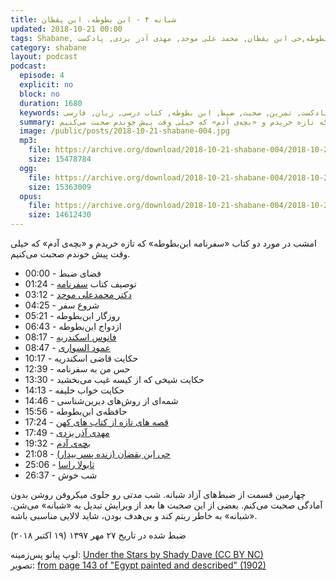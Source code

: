 ```yaml
---
title: شبانه ۴ - ابن بطوطه، ابن یقظان
updated: 2018-10-21 00:00
tags: Shabane, شبانه, کتاب, ابن بطوطه,حی ابن یقظان, محمد علی موحد, مهدی آذر یزدی, پادکست
category: shabane
layout: podcast
podcast:
  episode: 4
  explicit: no
  block: no
  duration: 1680
  keywords: پادکست, تمرین, صحبت, ضبط, ابن بطوطه, کتاب درسی, زبان, فارسی
  summary: امشب در مورد دو کتاب «سفرنامه ابن‌بطوطه» که تازه خریدم و «بچه‌ی آدم» که خیلی وقت پیش خوندم صحبت می‌کنیم.
  image: /public/posts/2018-10-21-shabane-004.jpg
  mp3:
    file: https://archive.org/download/2018-10-21-shabane-004/2018-10-21-shabane-004.mp3
    size: 15478784
  ogg:
    file: https://archive.org/download/2018-10-21-shabane-004/2018-10-21-shabane-004.ogg
    size: 15363009
  opus:
    file: https://archive.org/download/2018-10-21-shabane-004/2018-10-21-shabane-004.opus
    size: 14612430
---
```

امشب در مورد دو کتاب «سفرنامه ابن‌بطوطه» که تازه خریدم و «بچه‌ی آدم» که خیلی وقت پیش خوندم صحبت می‌کنیم.

<!--more-->

* 00:00 - فضای ضبط
* 01:24 - توصیف کتاب [سفرنامه](https://fa.wikipedia.org/wiki/%D8%B3%D9%81%D8%B1%D9%86%D8%A7%D9%85%D9%87_%D8%A7%D8%A8%D9%86_%D8%A8%D8%B7%D9%88%D8%B7%D9%87)
* 03:12 - [دکتر محمدعلی موحد](https://fa.wikipedia.org/wiki/%D9%85%D8%AD%D9%85%D8%AF%D8%B9%D9%84%DB%8C_%D9%85%D9%88%D8%AD%D8%AF)
* 04:25 - شروع سفر
* 05:21 - روزگار ابن‌بطوطه
* 06:43 - ازدواج ابن‌بطوطه
* 08:17 - [فانوس اسکندریه](https://fa.wikipedia.org/wiki/%D9%81%D8%A7%D9%86%D9%88%D8%B3_%D8%A7%D8%B3%DA%A9%D9%86%D8%AF%D8%B1%DB%8C%D9%87)
* 08:47 - [عمود السواری](https://en.wikipedia.org/wiki/Pompey%27s_Pillar_(column))
* 10:17 - حکایت قاضی اسکندریه
* 12:39 - حس من به سفرنامه
* 13:30 - حکایت شیخی که از کیسه غیب می‌بخشید
* 14:13 - حکایت خواب خلیفه
* 14:46 - شمه‌ای از روش‌های دیرین‌شناسی
* 15:56 - حافظه‌ی ابن‌بطوطه
* 17:24 - [قصه های تازه از کتاب های کهن](https://www.goodreads.com/book/show/7665368)
* 17:49 - [مهدی آذر یزدی](https://fa.wikipedia.org/wiki/%D9%85%D9%87%D8%AF%DB%8C_%D8%A2%D8%B0%D8%B1_%DB%8C%D8%B2%D8%AF%DB%8C)
* 19:32 - [بچه‌ی آدم](https://www.goodreads.com/book/show/33295784)
* 21:08 - [حی ابن یقضان (زنده پسر بیدار)](https://fa.wikipedia.org/wiki/%D8%AD%DB%8C_%D8%A8%D9%86_%DB%8C%D9%82%D8%B8%D8%A7%D9%86)
* 25:06 - [تابولا راسا](https://fa.wikipedia.org/wiki/%D8%AA%D8%A7%D8%A8%D9%88%D9%84%D8%A7_%D8%B1%D8%A7%D8%B2%D8%A7)
* 26:37 - شب خوش

چهارمین قسمت از ضبط‌های آزاد شبانه. شب مدتی رو جلوی میکروفن روشن بدون آمادگی صحبت می‌کنم. بعضی از این صحبت ها بعد از ویرایش تبدیل به «شبانه» می‌شن. «شبانه» به خاطر ریتم کند و بی‌هدف بودن، شاید لالایی مناسبی باشه.

ضبط شده در تاریخ ۲۷ مهر ۱۳۹۷ (۱۹ اکتبر ۲۰۱۸)


لوپ پیانو پس‌زمینه: [Under the Stars by Shady Dave (CC BY NC)](https://freesound.org/people/ShadyDave/sounds/325108/)  
تصویر: [from page 143 of "Egypt painted and described" (1902)](https://www.flickr.com/photos/internetarchivebookimages/14576527678/)
